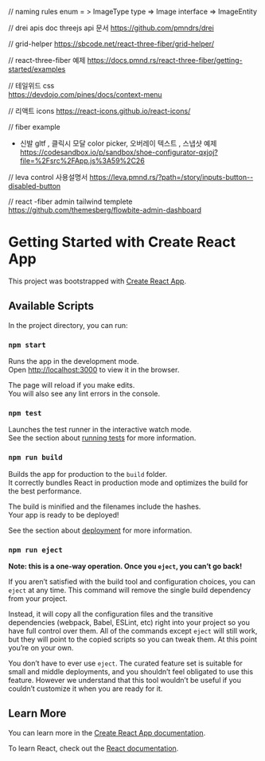 

// naming rules
enum = > ImageType
type => Image
interface => ImageEntity

// drei apis doc threejs api 문서
https://github.com/pmndrs/drei

// grid-helper
https://sbcode.net/react-three-fiber/grid-helper/

// react-three-fiber 예제
https://docs.pmnd.rs/react-three-fiber/getting-started/examples

// 테일위드 css\
https://devdojo.com/pines/docs/context-menu

// 리액트 icons
https://react-icons.github.io/react-icons/

// fiber example
- 신발 gltf , 클릭시 모달 color picker, 오버레이 텍스트 , 스냅샷 예제
https://codesandbox.io/p/sandbox/shoe-configurator-qxjoj?file=%2Fsrc%2FApp.js%3A59%2C26

// leva control 사용설명서
https://leva.pmnd.rs/?path=/story/inputs-button--disabled-button

// react -fiber admin tailwind templete
https://github.com/themesberg/flowbite-admin-dashboard

# Getting Started with Create React App

This project was bootstrapped with [Create React App](https://github.com/facebook/create-react-app).

## Available Scripts

In the project directory, you can run:

### `npm start`

Runs the app in the development mode.\
Open [http://localhost:3000](http://localhost:3000) to view it in the browser.

The page will reload if you make edits.\
You will also see any lint errors in the console.

### `npm test`

Launches the test runner in the interactive watch mode.\
See the section about [running tests](https://facebook.github.io/create-react-app/docs/running-tests) for more information.

### `npm run build`

Builds the app for production to the `build` folder.\
It correctly bundles React in production mode and optimizes the build for the best performance.

The build is minified and the filenames include the hashes.\
Your app is ready to be deployed!

See the section about [deployment](https://facebook.github.io/create-react-app/docs/deployment) for more information.

### `npm run eject`

**Note: this is a one-way operation. Once you `eject`, you can’t go back!**

If you aren’t satisfied with the build tool and configuration choices, you can `eject` at any time. This command will remove the single build dependency from your project.

Instead, it will copy all the configuration files and the transitive dependencies (webpack, Babel, ESLint, etc) right into your project so you have full control over them. All of the commands except `eject` will still work, but they will point to the copied scripts so you can tweak them. At this point you’re on your own.

You don’t have to ever use `eject`. The curated feature set is suitable for small and middle deployments, and you shouldn’t feel obligated to use this feature. However we understand that this tool wouldn’t be useful if you couldn’t customize it when you are ready for it.

## Learn More

You can learn more in the [Create React App documentation](https://facebook.github.io/create-react-app/docs/getting-started).

To learn React, check out the [React documentation](https://reactjs.org/).
